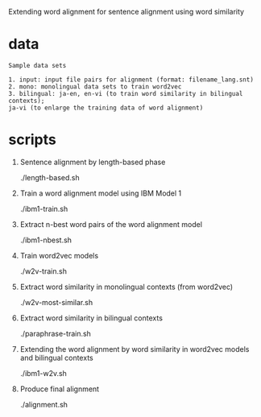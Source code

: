 Extending word alignment for sentence alignment using word similarity

# data
    Sample data sets
    
    1. input: input file pairs for alignment (format: filename_lang.snt)
    2. mono: monolingual data sets to train word2vec
    3. bilingual: ja-en, en-vi (to train word similarity in bilingual contexts); 
    ja-vi (to enlarge the training data of word alignment)

# scripts
1. Sentence alignment by length-based phase

    ./length-based.sh


2. Train a word alignment model using IBM Model 1

    ./ibm1-train.sh

3. Extract n-best word pairs of the word alignment model

    ./ibm1-nbest.sh

4. Train word2vec models

    ./w2v-train.sh
    
5. Extract word similarity in monolingual contexts (from word2vec)

    ./w2v-most-similar.sh

6. Extract word similarity in bilingual contexts

    ./paraphrase-train.sh

7. Extending the word alignment by word similarity in word2vec models and bilingual contexts

    ./ibm1-w2v.sh

8. Produce final alignment

    ./alignment.sh
